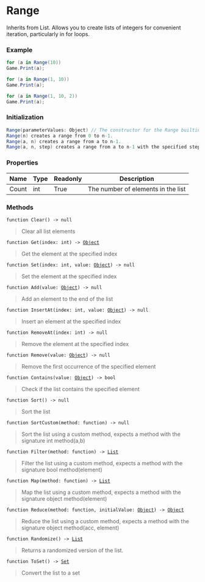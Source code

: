 # Range

Inherits from List. Allows you to create lists of integers for convenient iteration, particularly in for loops.

### Example
```csharp
for (a in Range(10))
Game.Print(a);

for (a in Range(1, 10))
Game.Print(a);

for (a in Range(1, 10, 2))
Game.Print(a);
```
### Initialization
```csharp
Range(parameterValues: Object) // The constructor for the Range builtin class has multiple overloads.
Range(n) creates a range from 0 to n-1.
Range(a, n) creates a range from a to n-1.
Range(a, n, step) creates a range from a to n-1 with the specified step.
```

### Properties
|Name|Type|Readonly|Description|
|---|---|---|---|
|Count|int|True|The number of elements in the list|


### Methods
<pre class="language-typescript"><code class="lang-typescript">function Clear() -> null</code></pre>
> Clear all list elements
> 
<pre class="language-typescript"><code class="lang-typescript">function Get(index: int) -> <a data-footnote-ref href="#user-content-fn-37">Object</a></code></pre>
> Get the element at the specified index
> 
<pre class="language-typescript"><code class="lang-typescript">function Set(index: int, value: <a data-footnote-ref href="#user-content-fn-37">Object</a>) -> null</code></pre>
> Set the element at the specified index
> 
<pre class="language-typescript"><code class="lang-typescript">function Add(value: <a data-footnote-ref href="#user-content-fn-37">Object</a>) -> null</code></pre>
> Add an element to the end of the list
> 
<pre class="language-typescript"><code class="lang-typescript">function InsertAt(index: int, value: <a data-footnote-ref href="#user-content-fn-37">Object</a>) -> null</code></pre>
> Insert an element at the specified index
> 
<pre class="language-typescript"><code class="lang-typescript">function RemoveAt(index: int) -> null</code></pre>
> Remove the element at the specified index
> 
<pre class="language-typescript"><code class="lang-typescript">function Remove(value: <a data-footnote-ref href="#user-content-fn-37">Object</a>) -> null</code></pre>
> Remove the first occurrence of the specified element
> 
<pre class="language-typescript"><code class="lang-typescript">function Contains(value: <a data-footnote-ref href="#user-content-fn-37">Object</a>) -> bool</code></pre>
> Check if the list contains the specified element
> 
<pre class="language-typescript"><code class="lang-typescript">function Sort() -> null</code></pre>
> Sort the list
> 
<pre class="language-typescript"><code class="lang-typescript">function SortCustom(method: function) -> null</code></pre>
> Sort the list using a custom method, expects a method with the signature int method(a,b)
> 
<pre class="language-typescript"><code class="lang-typescript">function Filter(method: function) -> <a data-footnote-ref href="#user-content-fn-14">List</a></code></pre>
> Filter the list using a custom method, expects a method with the signature bool method(element)
> 
<pre class="language-typescript"><code class="lang-typescript">function Map(method: function) -> <a data-footnote-ref href="#user-content-fn-14">List</a></code></pre>
> Map the list using a custom method, expects a method with the signature object method(element)
> 
<pre class="language-typescript"><code class="lang-typescript">function Reduce(method: function, initialValue: <a data-footnote-ref href="#user-content-fn-37">Object</a>) -> <a data-footnote-ref href="#user-content-fn-37">Object</a></code></pre>
> Reduce the list using a custom method, expects a method with the signature object method(acc, element)
> 
<pre class="language-typescript"><code class="lang-typescript">function Randomize() -> <a data-footnote-ref href="#user-content-fn-14">List</a></code></pre>
> Returns a randomized version of the list.
> 
<pre class="language-typescript"><code class="lang-typescript">function ToSet() -> <a data-footnote-ref href="#user-content-fn-28">Set</a></code></pre>
> Convert the list to a set
> 

[^0]: [Camera](../static/Camera.md)
[^1]: [Character](../objects/Character.md)
[^2]: [Collider](../objects/Collider.md)
[^3]: [Collision](../objects/Collision.md)
[^4]: [Color](../objects/Color.md)
[^5]: [Convert](../static/Convert.md)
[^6]: [Cutscene](../static/Cutscene.md)
[^7]: [Dict](../objects/Dict.md)
[^8]: [Game](../static/Game.md)
[^9]: [Human](../objects/Human.md)
[^10]: [Input](../static/Input.md)
[^11]: [Json](../static/Json.md)
[^12]: [LineCastHitResult](../objects/LineCastHitResult.md)
[^13]: [LineRenderer](../objects/LineRenderer.md)
[^14]: [List](../objects/List.md)
[^15]: [Map](../static/Map.md)
[^16]: [MapObject](../objects/MapObject.md)
[^17]: [MapTargetable](../objects/MapTargetable.md)
[^18]: [Math](../static/Math.md)
[^19]: [Network](../static/Network.md)
[^20]: [NetworkView](../objects/NetworkView.md)
[^21]: [PersistentData](../static/PersistentData.md)
[^22]: [Physics](../static/Physics.md)
[^23]: [Player](../objects/Player.md)
[^24]: [Quaternion](../objects/Quaternion.md)
[^25]: [Random](../objects/Random.md)
[^26]: [Range](../objects/Range.md)
[^27]: [RoomData](../static/RoomData.md)
[^28]: [Set](../objects/Set.md)
[^29]: [Shifter](../objects/Shifter.md)
[^30]: [String](../static/String.md)
[^31]: [Time](../static/Time.md)
[^32]: [Titan](../objects/Titan.md)
[^33]: [Transform](../objects/Transform.md)
[^34]: [UI](../static/UI.md)
[^35]: [Vector2](../objects/Vector2.md)
[^36]: [Vector3](../objects/Vector3.md)
[^37]: [Object](../objects/Object.md)
[^38]: [Component](../objects/Component.md)
